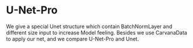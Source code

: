 # U-Net-Pro
We give a special Unet structure which contain BatchNormLayer and different size input to increase Model feeling. Besides we use CarvanaData to apply our net, and we compare U-Net-Pro and Unet.

